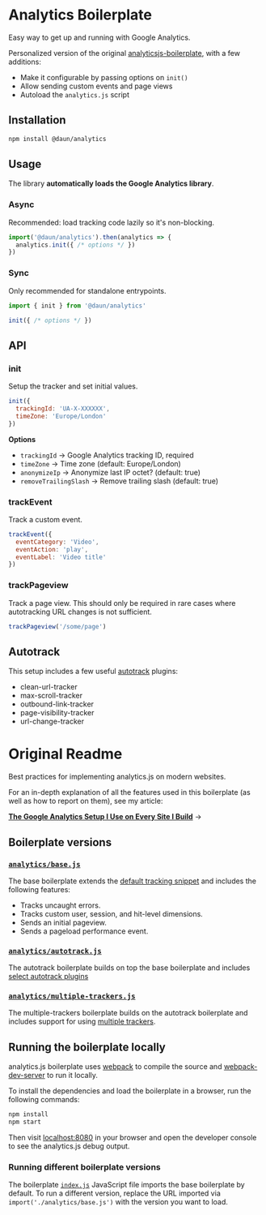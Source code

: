 # Analytics Boilerplate

Easy way to get up and running with Google Analytics.

Personalized version of the original
[analyticsjs-boilerplate](https://github.com/philipwalton/analyticsjs-boilerplate),
with a few additions:

- Make it configurable by passing options on `init()`
- Allow sending custom events and page views
- Autoload the `analytics.js` script

## Installation

```bash
npm install @daun/analytics
```

## Usage

The library **automatically loads the Google Analytics library**.

### Async

Recommended: load tracking code lazily so it's non-blocking.

```js
import('@daun/analytics').then(analytics => {
  analytics.init({ /* options */ })
})
```

### Sync

Only recommended for standalone entrypoints.

```js
import { init } from '@daun/analytics'

init({ /* options */ })
```

## API

### init

Setup the tracker and set initial values.

```js
init({
  trackingId: 'UA-X-XXXXXX',
  timeZone: 'Europe/London'
})
```

**Options**

- `trackingId` → Google Analytics tracking ID, required
- `timeZone` → Time zone (default: Europe/London)
- `anonymizeIp` → Anonymize last IP octet? (default: true)
- `removeTrailingSlash` → Remove trailing slash (default: true)

### trackEvent

Track a custom event.

```js
trackEvent({
  eventCategory: 'Video',
  eventAction: 'play',
  eventLabel: 'Video title'
})
```

### trackPageview

Track a page view. This should only be required in rare cases where
autotracking URL changes is not sufficient.

```js
trackPageview('/some/page')
```

## Autotrack

This setup includes a few useful [autotrack](https://github.com/googleanalytics/autotrack) plugins:

- clean-url-tracker
- max-scroll-tracker
- outbound-link-tracker
- page-visibility-tracker
- url-change-tracker

# Original Readme

Best practices for implementing analytics.js on modern websites.

For an in-depth explanation of all the features used in this boilerplate (as well as how to report on them), see my article:

[**The Google Analytics Setup I Use on Every Site I Build**](https://philipwalton.com/articles/the-google-analytics-setup-i-use-on-every-site-i-build/) &#8594;

## Boilerplate versions

### [`analytics/base.js`](/src/analytics/base.js)

The base boilerplate extends the [default tracking snippet](https://developers.google.com/analytics/devguides/collection/analyticsjs/#alternative_async_tracking_snippet) and includes the following features:

- Tracks uncaught errors.
- Tracks custom user, session, and hit-level dimensions.
- Sends an initial pageview.
- Sends a pageload performance event.

### [`analytics/autotrack.js`](/src/analytics/autotrack.js)

The autotrack boilerplate builds on top the base boilerplate and includes [select autotrack plugins](https://philipwalton.com/articles/the-google-analytics-setup-i-use-on-every-site-i-build/#using-autotrack-plugins)

### [`analytics/multiple-trackers.js`](/src/analytics/multiple-trackers.js)

The multiple-trackers boilerplate builds on the autotrack boilerplate and includes support for using [multiple trackers](https://philipwalton.com/articles/the-google-analytics-setup-i-use-on-every-site-i-build/#testing-your-implementation).

## Running the boilerplate locally

analytics.js boilerplate uses [webpack](https://webpack.js.org/) to compile the source and [webpack-dev-server](https://github.com/webpack/webpack-dev-server) to run it locally.

To install the dependencies and load the boilerplate in a browser, run the following commands:

```sh
npm install
npm start
```

Then visit [localhost:8080](http://localhost:8080) in your browser and open the developer console to see the analytics.js debug output.

### Running different boilerplate versions

The boilerplate [`index.js`](/src/index.js#L7) JavaScript file imports the base boilerplate by default. To run a different version, replace the URL imported via `import('./analytics/base.js')` with the version you want to load.
